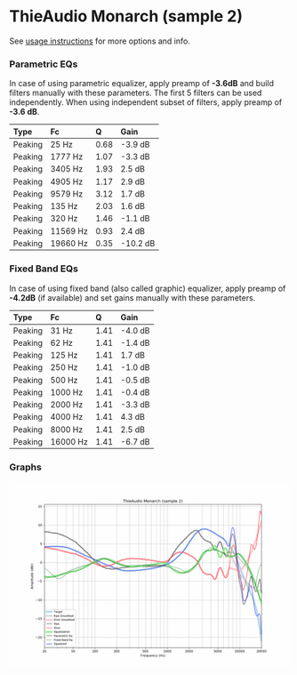# ThieAudio Monarch (sample 2)
See [usage instructions](https://github.com/jaakkopasanen/AutoEq#usage) for more options and info.

### Parametric EQs
In case of using parametric equalizer, apply preamp of **-3.6dB** and build filters manually
with these parameters. The first 5 filters can be used independently.
When using independent subset of filters, apply preamp of **-3.6 dB**.

| Type    | Fc       |    Q | Gain     |
|:--------|:---------|:-----|:---------|
| Peaking | 25 Hz    | 0.68 | -3.9 dB  |
| Peaking | 1777 Hz  | 1.07 | -3.3 dB  |
| Peaking | 3405 Hz  | 1.93 | 2.5 dB   |
| Peaking | 4905 Hz  | 1.17 | 2.9 dB   |
| Peaking | 9579 Hz  | 3.12 | 1.7 dB   |
| Peaking | 135 Hz   | 2.03 | 1.6 dB   |
| Peaking | 320 Hz   | 1.46 | -1.1 dB  |
| Peaking | 11569 Hz | 0.93 | 2.4 dB   |
| Peaking | 19660 Hz | 0.35 | -10.2 dB |

### Fixed Band EQs
In case of using fixed band (also called graphic) equalizer, apply preamp of **-4.2dB**
(if available) and set gains manually with these parameters.

| Type    | Fc       |    Q | Gain    |
|:--------|:---------|:-----|:--------|
| Peaking | 31 Hz    | 1.41 | -4.0 dB |
| Peaking | 62 Hz    | 1.41 | -1.4 dB |
| Peaking | 125 Hz   | 1.41 | 1.7 dB  |
| Peaking | 250 Hz   | 1.41 | -1.0 dB |
| Peaking | 500 Hz   | 1.41 | -0.5 dB |
| Peaking | 1000 Hz  | 1.41 | -0.4 dB |
| Peaking | 2000 Hz  | 1.41 | -3.3 dB |
| Peaking | 4000 Hz  | 1.41 | 4.3 dB  |
| Peaking | 8000 Hz  | 1.41 | 2.5 dB  |
| Peaking | 16000 Hz | 1.41 | -6.7 dB |

### Graphs
![](./ThieAudio%20Monarch%20(sample%202).png)